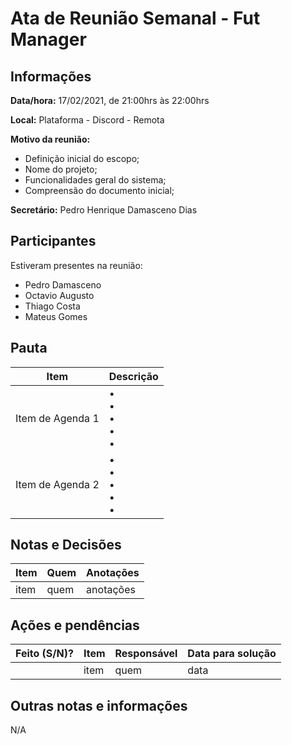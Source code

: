 # Ata de Reunião Semanal - Fut Manager

## Informações
**Data/hora:** 17/02/2021, de 21:00hrs às 22:00hrs

**Local:** Plataforma - Discord - Remota 

**Motivo da reunião:** 
 * Definição inicial do escopo;
 * Nome do projeto;
 * Funcionalidades geral do sistema;
 * Compreensão do documento inicial;

**Secretário:** Pedro Henrique Damasceno Dias  

## Participantes
Estiveram presentes na reunião:
- Pedro Damasceno
- Octavio Augusto
- Thiago Costa
- Mateus Gomes

## Pauta

| Item             | Descrição                 |
| ---------------- | ------------------------- |
| Item de Agenda 1 | • <br>• <br>• <br>• <br>• |
| Item de Agenda 2 | • <br>• <br>• <br>• <br>• |

## Notas e Decisões
| Item | Quem | Anotações |
| ---- | ---- | --------- |
| item | quem | anotações |


## Ações e pendências
| Feito (S/N)? | Item | Responsável | Data para solução |
| ------------ | ---- | ----------- | ----------------- |
|              | item | quem        | data              |

## Outras notas e informações
N/A

